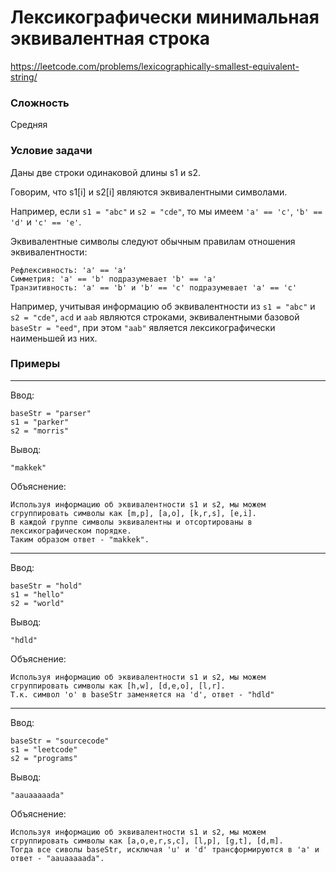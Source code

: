 # Лексикографически минимальная эквивалентная строка

https://leetcode.com/problems/lexicographically-smallest-equivalent-string/

### Сложность

Средняя

### Условие задачи

Даны две строки одинаковой длины s1 и s2.

Говорим, что s1[i] и s2[i] являются эквивалентными символами.

Например, если `s1 = "abc"` и `s2 = "cde"`, то мы имеем `'a' == 'c'`, `'b' == 'd'` и `'c' == 'e'`.

Эквивалентные символы следуют обычным правилам отношения эквивалентности:
```
Рефлексивность: 'a' == 'a'
Симметрия: 'a' == 'b' подразумевает 'b' == 'a'
Транзитивность: 'a' == 'b' и 'b' == 'c' подразумевает 'a' == 'c'
```
Например, учитывая информацию об эквивалентности из `s1 = "abc"` и `s2 = "cde"`, `acd` и `aab` являются строками, 
эквивалентными базовой `baseStr = "eed"`, при этом `"aab"` является лексикографически наименьшей из них.

### Примеры

---

Ввод:
```
baseStr = "parser"
s1 = "parker"
s2 = "morris"
```
Вывод:
```
"makkek"
```
Объяснение:
```
Используя информацию об эквивалентности s1 и s2, мы можем сгруппировать символы как [m,p], [a,o], [k,r,s], [e,i].
В каждой группе символы эквивалентны и отсортированы в лексикографическом порядке.
Таким образом ответ - "makkek".
```

---

Ввод:
```
baseStr = "hold"
s1 = "hello"
s2 = "world" 
```
Вывод:
```
"hdld"
```
Объяснение:
```
Используя информацию об эквивалентности s1 и s2, мы можем сгруппировать символы как [h,w], [d,e,o], [l,r].
Т.к. символ 'o' в baseStr заменяется на 'd', ответ - "hdld"
```

---

Ввод:
```
baseStr = "sourcecode"
s1 = "leetcode"
s2 = "programs"
```
Вывод:
```
"aauaaaaada"
```
Объяснение:
```
Используя информацию об эквивалентности s1 и s2, мы можем сгруппировать символы как [a,o,e,r,s,c], [l,p], [g,t], [d,m].
Тогда все сиволы baseStr, исключая 'u' и 'd' трансформируются в 'a' и ответ - "aauaaaaada".
```